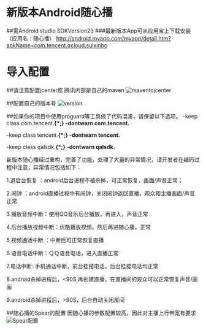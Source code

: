 # 新版本Android随心播
##需Android studio SDKVersion23
###最新版本App可从应用宝上下载安装（应用名：随心播）
http://android.myapp.com/myapp/detail.htm?apkName=com.tencent.qcloud.suixinbo



# 导入配置
##请注意配置jcenter库 腾讯内部是自己的maven
![maventojcenter](http://raw.github.com/zhaoyang21cn/Android_Suixinbo/master/raw/settings.png)



##配置自己的版本号
![version](http://raw.github.com/zhaoyang21cn/Android_Suixinbo/master/raw/settings2.png)


##如果你的项目中使用proguard等工具做了代码混淆，请保留以下选项。
  -keep class com.tencent.**{*;}
  -dontwarn com.tencent.**

  -keep class tencent.**{*;}
  -dontwarn tencent.**

  -keep class qalsdk.**{*;}
  -dontwarn qalsdk.**






新版本随心播经过重构，完善了功能，处理了大量的异常情况，请开发者在编码过程中注意，异常情况包括如下：

1.退后台恢复 ：android后台进程不被杀掉，可正常恢复，画面/声音正常；

2.闹钟 ：android直播过程中有闹钟，关闭闹钟返回直播，观众和主播画面/声音正常

3.播放音频中断：使用QQ音乐后台播放，再进入，声音正常

4.后台播放视频中断：优酷播放视频，然后再进随心播，正常

5.视频通话中断 ：中断后可正常恢复直播

6.语音电话中断：ＱＱ语音电话，进入直播正常

7.电话中断: 手机通话中断，前台挂接电话，后台挂接电话均正常

8.android杀掉进程后，<90S,再创建直播，在直播间的观众可以正常恢复声音/画面

9.android杀掉进程后，>90S，后台自动关闭房间

##随心播的Spear的配置
因随心播的参数配置较高，因此对主播上行带宽有要求
![Spear配置](https://raw.githubusercontent.com/zhaoyang21cn/Android_Suixinbo/master/QQ%E6%88%AA%E5%9B%BE20160520170326.jpg)
